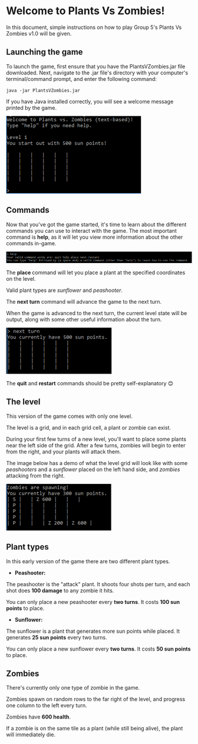 # Welcome to Plants Vs Zombies!

In this document, simple instructions on how to play Group 5's Plants Vs Zombies v1.0 will be given.


## Launching the game

To launch the game, first ensure that you have the PlantsVZombies.jar file downloaded. Next, navigate to the .jar file's directory with your computer's terminal/command prompt, and enter the following command:

    java -jar PlantsVZombies.jar

If you have Java installed correctly, you will see a welcome message printed by the game.

![](images/launching.png?raw=true)

## Commands

Now that you've got the game started, it's time to learn about the different commands you can use to interact with the game.
The most important command is **help**, as it will let you view more information about the other commands in-game.

![](images/help.png?raw=true)

The **place <planttype> <x-position> <y-position>** command will let you place a plant at the specified coordinates on the level.

Valid plant types are *sunflower* and *peashooter*.

The **next turn** command will advance the game to the next turn.

When the game is advanced to the next turn, the current level state will be output, along with some other useful information about the turn.

![](images/turn.png?raw=true)


The **quit** and **restart** commands should be pretty self-explanatory 😊

## The level

This version of the game comes with only one level.

The level is a grid, and in each grid cell, a plant or zombie can exist.

During your first few turns of a new level, you'll want to place some plants near the left side of the grid. After a few turns, zombies will begin to enter from the right, and your plants will attack them.

The image below has a demo of what the level grid will look like with some *peashooters* and a *sunflower* placed on the left hand side, and *zombies* attacking from the right.

![](images/level.png?raw=true)

## Plant types

In this early version of the game there are two different plant types.

  * **Peashooter:**

   The peashooter is the "attack" plant. It shoots four shots per turn, and each shot does **100 damage** to any zombie it hits.

   You can only place a new peashooter every **two turns**. It costs **100 sun points** to place.

  * **Sunflower:**

   The sunflower is a plant that generates more sun points while placed. It generates **25 sun points** every two turns.

   You can only place a new sunflower every **two turns**. It costs **50 sun points** to place.

## Zombies

There's currently only one type of zombie in the game.

Zombies spawn on random rows to the far right of the level, and progress one column to the left every turn.

Zombies have **600 health**.

If a zombie is on the same tile as a plant (while still being alive), the plant will immediately die.
